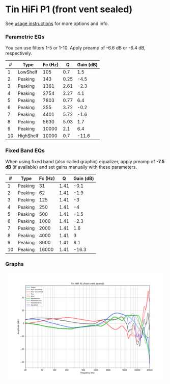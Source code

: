 # Tin HiFi P1 (front vent sealed)
See [usage instructions](https://github.com/jaakkopasanen/AutoEq#usage) for more options and info.

### Parametric EQs
You can use filters 1-5 or 1-10. Apply preamp of -6.6 dB or -6.4 dB, respectively.

|   # | Type      |   Fc (Hz) |    Q |   Gain (dB) |
|-----|-----------|-----------|------|-------------|
|   1 | LowShelf  |       105 | 0.7  |         1.5 |
|   2 | Peaking   |       143 | 0.25 |        -4.5 |
|   3 | Peaking   |      1361 | 2.61 |        -2.3 |
|   4 | Peaking   |      2754 | 2.27 |         4.1 |
|   5 | Peaking   |      7803 | 0.77 |         6.4 |
|   6 | Peaking   |       255 | 3.72 |        -0.2 |
|   7 | Peaking   |      4401 | 5.72 |        -1.6 |
|   8 | Peaking   |      5630 | 5.03 |         1.7 |
|   9 | Peaking   |     10000 | 2.1  |         6.4 |
|  10 | HighShelf |     10000 | 0.7  |       -11.6 |

### Fixed Band EQs
When using fixed band (also called graphic) equalizer, apply preamp of **-7.5 dB** (if available) and set gains manually with these parameters.

|   # | Type    |   Fc (Hz) |    Q |   Gain (dB) |
|-----|---------|-----------|------|-------------|
|   1 | Peaking |        31 | 1.41 |        -0.1 |
|   2 | Peaking |        62 | 1.41 |        -1.9 |
|   3 | Peaking |       125 | 1.41 |        -3   |
|   4 | Peaking |       250 | 1.41 |        -4   |
|   5 | Peaking |       500 | 1.41 |        -1.5 |
|   6 | Peaking |      1000 | 1.41 |        -2.3 |
|   7 | Peaking |      2000 | 1.41 |         1.6 |
|   8 | Peaking |      4000 | 1.41 |         3   |
|   9 | Peaking |      8000 | 1.41 |         8.1 |
|  10 | Peaking |     16000 | 1.41 |       -16.3 |

### Graphs
![](./Tin%20HiFi%20P1%20(front%20vent%20sealed).png)
